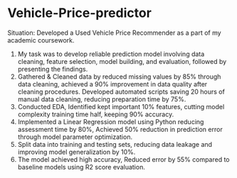# Vehicle-Price-predictor
Situation: Developed a Used Vehicle Price Recommender as a part of my academic coursework.

1. My task was to develop reliable prediction model involving data cleaning, feature selection, model building, and evaluation, followed by presenting the findings.
2. Gathered & Cleaned data by reduced missing values by 85% through data cleaning, achieved a 90% improvement in data quality after cleaning procedures. Developed automated scripts saving 20 hours of manual data cleaning, reducing preparation time by 75%.
3. Conducted EDA, Identified kept important 10% features, cutting model complexity training time half, keeping 90% accuracy.
4. Implemented a Linear Regression model using Python reducing assessment time by 80%, Achieved 50% reduction in prediction error through model parameter optimization.
5. Split data into training and testing sets, reducing data leakage and improving model generalization by 10%.
6. The model achieved high accuracy, Reduced error by 55% compared to baseline models using R2 score evaluation.

